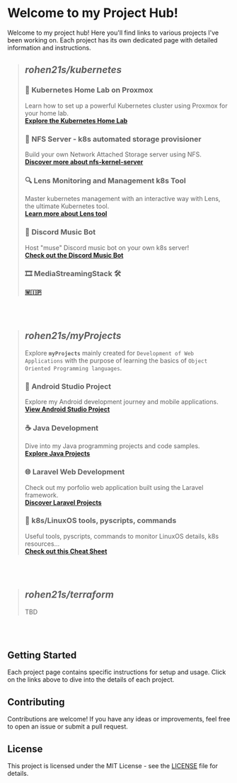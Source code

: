 # Welcome to my Project Hub!
Welcome to my project hub! Here you'll find links to various projects I've been working on. Each project has its own dedicated page with detailed information and instructions.
<br>


>## _**rohen21s/kubernetes**_<br>
>
>### 🚀 Kubernetes Home Lab on Proxmox
>Learn how to set up a powerful Kubernetes cluster using Proxmox for your home lab. <br>
>**[Explore the Kubernetes Home Lab](https://github.com/rohen21s/kubernetes/tree/main/kube_config)**
><br>
>
>### 💾 NFS Server - k8s automated storage provisioner
>Build your own Network Attached Storage server using NFS.<br>
>**[Discover more about nfs-kernel-server ](https://github.com/rohen21s/kubernetes/tree/main/nfsnas)**
><br>
>
>### 🔍 Lens Monitoring and Management k8s Tool
>Master kubernetes management with an interactive way with Lens, the ultimate Kubernetes tool.<br> 
>**[Learn more about Lens tool](https://github.com/rohen21s/kubernetes/tree/main/lens)**
><br>
>
>### 🎵 Discord Music Bot
>Host "muse" Discord music bot on your own k8s server!<br>
>**[Check out the Discord Music Bot](https://github.com/rohen21s/kubernetes/tree/main/dcm_bot)**
><br>
>
>### 🎞️ MediaStreamingStack 🛠️
>[**🇼🇮🇵**](https://github.com/rohen21s/kubernetes/tree/main/media_stack)


<br>
<br>



>## _**rohen21s/myProjects**_<br>
> 
>Explore **`myProjects`** mainly created for `Development of Web Applications` with the purpose of learning the basics of `Object Oriented Programming languages`.
>
>### 📱 Android Studio Project
>Explore my Android development journey and mobile applications.<br>
>**[View Android Studio Project](https://github.com/rohen21s/myProjects/tree/main/myAndroidStudio)**
><br>
>
>### ☕ Java Development
>Dive into my Java programming projects and code samples.<br>
>**[Explore Java Projects](https://github.com/rohen21s/myProjects/tree/main/myJava)**
><br>
>
>### 🌐 Laravel Web Development
>Check out my porfolio web application built using the Laravel framework.<br>
>**[Discover Laravel Projects](https://github.com/rohen21s/myProjects/tree/main/myLaravel)**
><br>
>
>### 📜 k8s/LinuxOS tools, pyscripts, commands
>Useful tools, pyscripts, commands to monitor LinuxOS details, k8s resources...<br>
>**[Check out this Cheat Sheet](https://github.com/rohen21s/myProjects/tree/main/myCheatSheet)**
>

<br>
<br>



>## _**rohen21s/terraform**_
>
>TBD
<br>

<br>


## Getting Started

Each project page contains specific instructions for setup and usage. Click on the links above to dive into the details of each project.

## Contributing

Contributions are welcome! If you have any ideas or improvements, feel free to open an issue or submit a pull request.

## License

This project is licensed under the MIT License - see the [LICENSE](https://github.com/rohen21s/rohen21s/blob/main/LICENSE) file for details.
